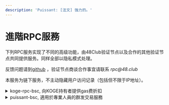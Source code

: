 ```yaml
---
description: 'Puissant: [法文] 強力的。'
---
```


# 進階RPC服務

下列RPC服务实现了不同的高级功能，由48Club验证节点以及合作的其他验证节点共同提供服务。同样全部以隐私模式处理。

反馈问题请到[github](https://github.com/BNB48Club/enhanced\_rpc) ，验证节点商谈合作事宜请联系 _rpc@48.club_

本服务为链下服务，不主动隐藏用户访问记录（包括但不限于IP地址）。

<details>

<summary>koge-rpc-bsc, 向KOGE持有者提供gas费折扣</summary>

持有 [$KOGE](https://bscscan.com/token/0xe6df05ce8c8301223373cf5b969afcb1498c5528) 即享GAS费折扣 ！

满足以下条件：&#x20;

1. 发起交易的钱包地址持有至少1 KOGE余额(包括钱包余额、DAO質押中余额以及[48er-nft.md](../../../../dao/governance/48er-nft.md "mention"))。
2. 使用 RPC地址 [https://koge-rpc-bsc.48.club](https://t.co/5859ob3MhI)&#x20;

即可以最低1gwei的优惠价格发送BSC交易！

请注意最低1gwei的gasPrice是有条件的，所發送的交易gasLimit越多，要求持有KOGE数量越多。

KOGE有效持倉计算以下三部分之和：

1. 錢包中持有的KOGE，超过10 KOGE按10 KOGE计算。
2. 質押在[DAO](https://www.bnb48.club/staking)的KOGE
3. 每持有一個48er NFT視爲持有100萬KOGE

```
KOGE有效持仓 = (Koge余额，最大10 Koge) + DAO质押中Koge + 48erNFT数量 * 1,000,000

KOGE有效持仓   可享1gwei的gasLimit上限
<1        0
1~10      240000
100       480000
1000      960000
10000     1920000
...
//持有量每增加10倍，gasLimit翻倍
```

當您發送的交易超過您可以享受的優惠幅度，可以選擇提高gasPrice，或者持倉更多的KOGE。RPC服务会在报错信息中給出所能接受最低的gasPrice，通常參考重新设置后再发送交易即可。

由於並非所有的验证节点都接收低于5gwei的交易（48Club及合作伙伴支持），所以较低gas的交易打包可能会稍慢，这是正常现象。

\*每个区块我们只会为同一地址打包一笔打折交易。因此建议等前一笔交易确认或拒绝后再发送新的交易。

\*请勿滥用本服务。黑名单不会另行公示。

\*合作项目方(例如Alpaca)的合约不受gasLimit上限限制。

</details>

<details>

<summary>puissant-bsc, 適用於專業人員的群发交易服務</summary>

`https://puissant-bsc.48.club`

Puissant 服务可以一次接收一组tx，并在保持gasPrice優先排序的前提下，将一组tx按照原子操作打包。Puissant 天生是隐私服务。

必須通過程序調用，不適用於普通錢包。

接口規範參見

</details>

